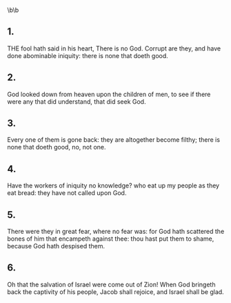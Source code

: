 \b\b
## 1.
THE fool hath said in his heart, There is no God.  Corrupt are they, and have done abominable iniquity: there is none that doeth good.
## 2.
God looked down from heaven upon the children of men, to see if there were any that did understand, that did seek God.
## 3.
Every one of them is gone back: they are altogether become filthy; there is none that doeth good, no, not one.
## 4.
Have the workers of iniquity no knowledge?  who eat up my people as they eat bread: they have not called upon God.
## 5.
There were they in great fear, where no fear was: for God hath scattered the bones of him that encampeth against thee: thou hast put them to shame, because God hath despised them.
## 6.
Oh that the salvation of Israel were come out of Zion!  When God bringeth back the captivity of his people, Jacob shall rejoice, and Israel shall be glad.
